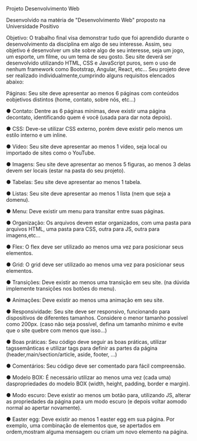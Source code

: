 Projeto Desenvolvimento Web

Desenvolvido na matéria de "Desenvolvimento Web" proposto na Universidade Positivo

Objetivo: O trabalho final visa demonstrar tudo que foi aprendido durante o desenvolvimento da disciplina em algo de seu interesse. Assim, seu objetivo é desenvolver um site sobre algo de seu interesse, seja um jogo, um esporte, um filme, ou um tema de seu gosto. Seu site deverá ser desenvolvido utilizando HTML, CSS e JavaScript puros, sem o uso de nenhum framework como Bootstrap, Angular, React, etc...
Seu projeto deve ser realizado individualmente,cumprindo alguns requisitos elencados abaixo: 

Páginas: Seu site deve apresentar ao menos 6 páginas com conteúdos eobjetivos distintos (home, contato, sobre nós, etc...)

  ● Contato: Dentre as 6 páginas mínimas, deve existir uma página decontato, identificando quem é você (usada para dar nota depois). 
  
  ● CSS: Deve-se utilizar CSS externo, porém deve existir pelo menos um estilo interno e um inline. 
  
  ● Vídeo: Seu site deve apresentar ao menos 1 vídeo, seja local ou importado de sites como o YouTube.
  
  ● Imagens: Seu site deve apresentar ao menos 5 figuras, ao menos 3 delas devem ser locais (estar na pasta do seu projeto). 
  
  ● Tabelas: Seu site deve apresentar ao menos 1 tabela.
  
  ● Listas: Seu site deve apresentar ao menos 1 lista (nem que seja a domenu). 
  
  ● Menu: Deve existir um menu para transitar entre suas páginas.
  
  ● Organização: Os arquivos devem estar organizados, com uma pasta para arquivos HTML, uma pasta para CSS, outra para JS, outra para imagens,etc...
  
  ● Flex: O flex deve ser utilizado ao menos uma vez para posicionar seus elementos.
  
  ● Grid: O grid deve ser utilizado ao menos uma vez para posicionar seus elementos.
  
 ● Transições: Deve existir ao menos uma transição em seu site. (na dúvida implemente transições nos botões do menu).
 
 ● Animações: Deve existir ao menos uma animação em seu site.
 
 ● Responsividade: Seu site deve ser responsivo, funcionando para dispositivos de diferentes tamanhos. Considere o menor tamanho possível como 200px. (caso não seja possível, defina um tamanho mínimo e evite que o site quebre com menos que isso...)
 
 ● Boas práticas: Seu código deve seguir as boas práticas, utilizar tagssemânticas e utilizar tags para definir as partes da página (header,main/section/article, aside, footer, ...)
 
 ● Comentários: Seu código deve ser comentado para fácil compreensão.
 
 ● Modelo BOX: É necessário utilizar ao menos uma vez (cada uma) daspropriedades do modelo BOX (width, height, padding, border e margin).
 
 ● Modo escuro: Deve existir ao menos um botão para, utilizando JS, alterar as propriedades da página para um modo escuro (e depois voltar aomodo normal ao apertar novamente).
 
 ● Easter egg: Deve existir ao menos 1 easter egg em sua página. Por exemplo, uma combinação de elementos que, se apertados em ordem,mostram alguma mensagem ou criam um novo elemento na página.

